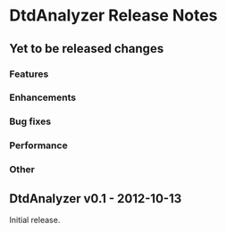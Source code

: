 # DtdAnalyzer Release Notes

## Yet to be released changes

### Features

### Enhancements

### Bug fixes

### Performance

### Other

## DtdAnalyzer v0.1 - 2012-10-13

Initial release.
